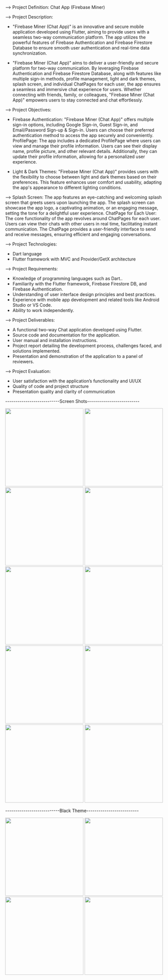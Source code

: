 --> Project Definition: Chat App (Firebase Miner)

--> Project Description:
  
  -  "Firebase Miner (Chat App)" is an innovative and secure mobile application developed using
  Flutter, aiming to provide users with a seamless two-way communication platform. The app
  utilizes the powerful features of Firebase Authentication and Firebase Firestore Database to
  ensure smooth user authentication and real-time data synchronization.
  
  -  "Firebase Miner (Chat App)" aims to deliver a user-friendly and secure platform for two-way
  communication. By leveraging Firebase Authentication and Firebase Firestore Database, along
  with features like multiple sign-in methods, profile management, light and dark themes, splash
  screen, and individual ChatPages for each user, the app ensures a seamless and immersive chat
  experience for users. Whether connecting with friends, family, or colleagues, "Firebase Miner
  (Chat App)" empowers users to stay connected and chat effortlessly.

--> Project Objectives:

  -  Firebase Authentication: "Firebase Miner (Chat App)" offers multiple sign-in options,
  including Google Sign-in, Guest Sign-in, and Email/Password Sign-up & Sign-in. Users can
  choose their preferred authentication method to access the app securely and conveniently.
  ProfilePage: The app includes a dedicated ProfilePage where users can view and manage their
  profile information. Users can see their display name, profile picture, and other relevant details.
  Additionally, they can update their profile information, allowing for a personalized user
  experience.
  
  -  Light & Dark Themes: "Firebase Miner (Chat App)" provides users with the flexibility to
  choose between light and dark themes based on their preferences. This feature enhances user
  comfort and usability, adapting the app's appearance to different lighting conditions.

--> Splash Screen: The app features an eye-catching and welcoming splash screen that greets users
  upon launching the app. The splash screen can showcase the app logo, a captivating animation,
  or an engaging message, setting the tone for a delightful user experience.
  ChatPage for Each User: The core functionality of the app revolves around ChatPages for each
  user. Users can view their chats with other users in real time, facilitating instant communication.
  The ChatPage provides a user-friendly interface to send and receive messages, ensuring efficient
  and engaging conversations.

--> Project Technologies:
  - Dart language
  - Flutter framework with MVC and Provider/GetX architecture

--> Project Requirements:
  - Knowledge of programming languages such as Dart..
  - Familiarity with the Flutter framework, Firebase Firestore DB, and Firebase Authentication.
  - Understanding of user interface design principles and best practices.
  - Experience with mobile app development and related tools like Android Studio or VS Code.
  - Ability to work independently.

--> Project Deliverables:
  - A functional two-way Chat application developed using Flutter.
  - Source code and documentation for the application.
  - User manual and installation instructions.
  - Project report detailing the development process, challenges faced, and solutions implemented.
  - Presentation and demonstration of the application to a panel of reviewers.
  
--> Project Evaluation:
  - User satisfaction with the application’s functionality and UI/UX
  - Quality of code and project structure
  - Presentation quality and clarity of communication

---------------------------Screen Shots--------------------------


<img src="https://github.com/KirtanNarola13/talk_pro/assets/133342879/0db3e716-521a-43a8-8228-d9381da531ac" width="250">
<img src="https://github.com/KirtanNarola13/talk_pro/assets/133342879/1b845652-5350-484c-ba73-fc87cc0d3d98" width="250">
<img src="https://github.com/KirtanNarola13/talk_pro/assets/133342879/2ef517ca-d7b0-4aa9-8225-8ef5fe658f3a" width="250">
<img src="https://github.com/KirtanNarola13/talk_pro/assets/133342879/1fb549f9-9141-4495-8fa0-3857477fa3bc" width="250">
<img src="https://github.com/KirtanNarola13/talk_pro/assets/133342879/2a1ea207-94c7-4444-8cce-7891fd4348c0" width="250">
<img src="https://github.com/KirtanNarola13/talk_pro/assets/133342879/f7d40704-997b-4865-a513-4bbe94e6dba1" width="250">
<img src="https://github.com/KirtanNarola13/talk_pro/assets/133342879/b50f2765-af44-487a-8901-bd702d0e04a2" width="250">
<img src="https://github.com/KirtanNarola13/talk_pro/assets/133342879/86f60f12-5ca3-4d9e-8f4e-3320ff4f134d" width="250">
<img src="https://github.com/KirtanNarola13/talk_pro/assets/133342879/f13e76f0-9664-4708-94cb-ac2fdd77a11f" width="250">
<img src="https://github.com/KirtanNarola13/talk_pro/assets/133342879/2140e99a-185f-4ec8-8b4c-b7ba78c33043" width="250">


---------------------------Black Theme--------------------------


<img src="https://github.com/KirtanNarola13/talk_pro/assets/133342879/66862ca6-62a8-4624-96a9-fcc9e4cd758f" width="250">
<img src="https://github.com/KirtanNarola13/talk_pro/assets/133342879/0c9ef5f9-8b56-4006-8d5a-64a5d546f1e5" width="250">
<img src="https://github.com/KirtanNarola13/talk_pro/assets/133342879/0079e5a4-f969-46e1-9323-aaf5413ba1a7" width="250">
<img src="https://github.com/KirtanNarola13/talk_pro/assets/133342879/017daffd-0b57-4fd8-88ce-5af8d4d71879" width="250">
